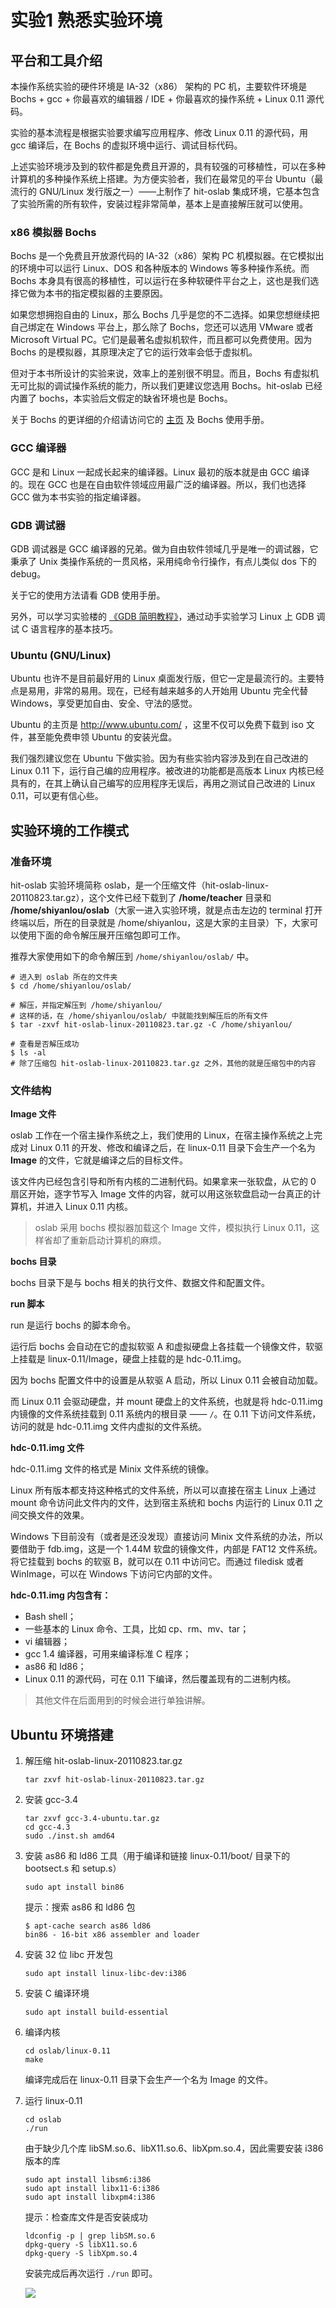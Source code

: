 # 实验1 熟悉实验环境



## 平台和工具介绍

本操作系统实验的硬件环境是 IA-32（x86） 架构的 PC 机，主要软件环境是 Bochs + gcc + 你最喜欢的编辑器 / IDE + 你最喜欢的操作系统 + Linux 0.11 源代码。

实验的基本流程是根据实验要求编写应用程序、修改 Linux 0.11 的源代码，用 gcc 编译后，在 Bochs 的虚拟环境中运行、调试目标代码。

上述实验环境涉及到的软件都是免费且开源的，具有较强的可移植性，可以在多种计算机的多种操作系统上搭建。为方便实验者，我们在最常见的平台 Ubuntu（最流行的 GNU/Linux 发行版之一）——上制作了 hit-oslab 集成环境，它基本包含了实验所需的所有软件，安装过程非常简单，基本上是直接解压就可以使用。



### x86 模拟器 Bochs

Bochs 是一个免费且开放源代码的 IA-32（x86）架构 PC 机模拟器。在它模拟出的环境中可以运行 Linux、DOS 和各种版本的 Windows 等多种操作系统。而 Bochs 本身具有很高的移植性，可以运行在多种软硬件平台之上，这也是我们选择它做为本书的指定模拟器的主要原因。

如果您想拥抱自由的 Linux，那么 Bochs 几乎是您的不二选择。如果您想继续把自己绑定在 Windows 平台上，那么除了 Bochs，您还可以选用 VMware 或者 Microsoft Virtual PC。它们是最著名虚拟机软件，而且都可以免费使用。因为 Bochs 的是模拟器，其原理决定了它的运行效率会低于虚拟机。

但对于本书所设计的实验来说，效率上的差别很不明显。而且，Bochs 有虚拟机无可比拟的调试操作系统的能力，所以我们更建议您选用 Bochs。hit-oslab 已经内置了 bochs，本实验后文假定的缺省环境也是 Bochs。

关于 Bochs 的更详细的介绍请访问它的 [主页](http://bochs.sourceforge.net/) 及 Bochs 使用手册。



### GCC 编译器

GCC 是和 Linux 一起成长起来的编译器。Linux 最初的版本就是由 GCC 编译的。现在 GCC 也是在自由软件领域应用最广泛的编译器。所以，我们也选择 GCC 做为本书实验的指定编译器。



### GDB 调试器

GDB 调试器是 GCC 编译器的兄弟。做为自由软件领域几乎是唯一的调试器，它秉承了 Unix 类操作系统的一贯风格，采用纯命令行操作，有点儿类似 dos 下的 debug。

关于它的使用方法请看 GDB 使用手册。

另外，可以学习实验楼的 [《GDB 简明教程》](https://www.shiyanlou.com/courses/496)，通过动手实验学习 Linux 上 GDB 调试 C 语言程序的基本技巧。



### Ubuntu (GNU/Linux)

Ubuntu 也许不是目前最好用的 Linux 桌面发行版，但它一定是最流行的。主要特点是易用，非常的易用。现在，已经有越来越多的人开始用 Ubuntu 完全代替 Windows，享受更加自由、安全、守法的感觉。

Ubuntu 的主页是 http://www.ubuntu.com/ ，这里不仅可以免费下载到 iso 文件，甚至能免费申领 Ubuntu 的安装光盘。

我们强烈建议您在 Ubuntu 下做实验。因为有些实验内容涉及到在自己改进的 Linux 0.11 下，运行自己编的应用程序。被改进的功能都是高版本 Linux 内核已经具有的，在其上确认自己编写的应用程序无误后，再用之测试自己改进的 Linux 0.11，可以更有信心些。



## 实验环境的工作模式

### 准备环境

hit-oslab 实验环境简称 oslab，是一个压缩文件（hit-oslab-linux-20110823.tar.gz），这个文件已经下载到了 **/home/teacher** 目录和 **/home/shiyanlou/oslab**（大家一进入实验环境，就是点击左边的 terminal 打开终端以后，所在的目录就是 /home/shiyanlou，这是大家的主目录）下，大家可以使用下面的命令解压展开压缩包即可工作。

推荐大家使用如下的命令解压到 `/home/shiyanlou/oslab/` 中。

```shell
# 进入到 oslab 所在的文件夹
$ cd /home/shiyanlou/oslab/

# 解压，并指定解压到 /home/shiyanlou/
# 这样的话，在 /home/shiyanlou/oslab/ 中就能找到解压后的所有文件
$ tar -zxvf hit-oslab-linux-20110823.tar.gz -C /home/shiyanlou/

# 查看是否解压成功
$ ls -al
# 除了压缩包 hit-oslab-linux-20110823.tar.gz 之外，其他的就是压缩包中的内容
```



### 文件结构

**Image 文件**

oslab 工作在一个宿主操作系统之上，我们使用的 Linux，在宿主操作系统之上完成对 Linux 0.11 的开发、修改和编译之后，在 linux-0.11 目录下会生产一个名为 **Image** 的文件，它就是编译之后的目标文件。

该文件内已经包含引导和所有内核的二进制代码。如果拿来一张软盘，从它的 0 扇区开始，逐字节写入 Image 文件的内容，就可以用这张软盘启动一台真正的计算机，并进入 Linux 0.11 内核。

> oslab 采用 bochs 模拟器加载这个 Image 文件，模拟执行 Linux 0.11，这样省却了重新启动计算机的麻烦。

**bochs 目录**

bochs 目录下是与 bochs 相关的执行文件、数据文件和配置文件。

**run 脚本**

run 是运行 bochs 的脚本命令。

运行后 bochs 会自动在它的虚拟软驱 A 和虚拟硬盘上各挂载一个镜像文件，软驱上挂载是 linux-0.11/Image，硬盘上挂载的是 hdc-0.11.img。

因为 bochs 配置文件中的设置是从软驱 A 启动，所以 Linux 0.11 会被自动加载。

而 Linux 0.11 会驱动硬盘，并 mount 硬盘上的文件系统，也就是将 hdc-0.11.img 内镜像的文件系统挂载到 0.11 系统内的根目录 —— `/`。在 0.11 下访问文件系统，访问的就是 hdc-0.11.img 文件内虚拟的文件系统。

**hdc-0.11.img 文件**

hdc-0.11.img 文件的格式是 Minix 文件系统的镜像。

Linux 所有版本都支持这种格式的文件系统，所以可以直接在宿主 Linux 上通过 mount 命令访问此文件内的文件，达到宿主系统和 bochs 内运行的 Linux 0.11 之间交换文件的效果。

Windows 下目前没有（或者是还没发现）直接访问 Minix 文件系统的办法，所以要借助于 fdb.img，这是一个 1.44M 软盘的镜像文件，内部是 FAT12 文件系统。将它挂载到 bochs 的软驱 B，就可以在 0.11 中访问它。而通过 filedisk 或者 WinImage，可以在 Windows 下访问它内部的文件。

**hdc-0.11.img 内包含有：**

- Bash shell；
- 一些基本的 Linux 命令、工具，比如 cp、rm、mv、tar；
- vi 编辑器；
- gcc 1.4 编译器，可用来编译标准 C 程序；
- as86 和 ld86；
- Linux 0.11 的源代码，可在 0.11 下编译，然后覆盖现有的二进制内核。

> 其他文件在后面用到的时候会进行单独讲解。



## Ubuntu 环境搭建

1. 解压缩 hit-oslab-linux-20110823.tar.gz 

   ```shell
   tar zxvf hit-oslab-linux-20110823.tar.gz
   ```

2. 安装 gcc-3.4

   ```shell
   tar zxvf gcc-3.4-ubuntu.tar.gz		
   cd gcc-4.3
   sudo ./inst.sh amd64
   ```

3. 安装 as86 和 ld86 工具（用于编译和链接 linux-0.11/boot/ 目录下的 bootsect.s 和 setup.s）

   ```shell
   sudo apt install bin86
   ```

   提示：搜索 as86 和 ld86 包

   ```shell
   $ apt-cache search as86 ld86
   bin86 - 16-bit x86 assembler and loader
   ```

4. 安装 32 位 libc 开发包

   ```shell
   sudo apt install linux-libc-dev:i386
   ```

5. 安装 C 编译环境

   ```shell
   sudo apt install build-essential
   ```

6. 编译内核

   ```shell
   cd oslab/linux-0.11
   make
   ```

   编译完成后在 linux-0.11 目录下会生产一个名为 Image 的文件。

7. 运行 linux-0.11

   ```shell
   cd oslab
   ./run
   ```

   由于缺少几个库 libSM.so.6、libX11.so.6、libXpm.so.4，因此需要安装 i386 版本的库

   ```shell
   sudo apt install libsm6:i386
   sudo apt install libx11-6:i386
   sudo apt install libxpm4:i386
   ```

   提示：检查库文件是否安装成功

   ```shell
   ldconfig -p | grep libSM.so.6
   dpkg-query -S libX11.so.6
   dpkg-query -S libXpm.so.4
   ```

   安装完成后再次运行 `./run` 即可。

   ![](../images/Bochs_x86_oslab_linux.png)



